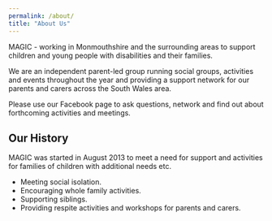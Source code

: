 ```yaml
---
permalink: /about/
title: "About Us"
---
```


MAGIC - working in Monmouthshire and the surrounding areas to support children and young people with disabilities and their families.

We are an independent parent-led group running social groups, activities and events throughout the year and providing a support network for our parents and carers across the South Wales area.

Please use our Facebook page to ask questions, network and find out about forthcoming activities and meetings.

## Our History
MAGIC was started in August 2013 to meet a need for support and activities for families of children with additional needs etc.

- Meeting social isolation.
- Encouraging whole family activities.
- Supporting siblings.
- Providing respite activities and workshops for parents and carers.
